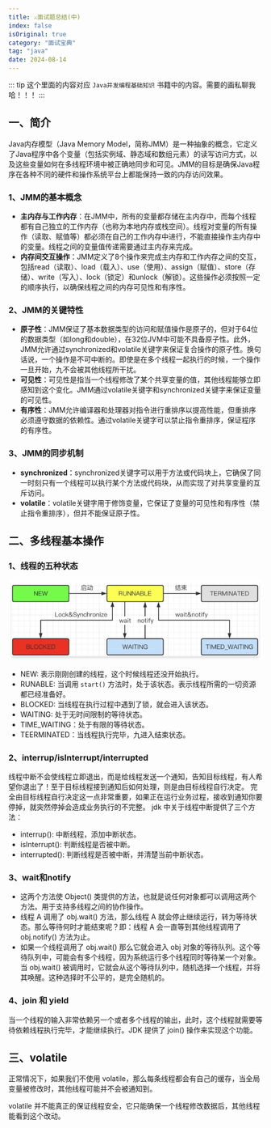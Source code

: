 ```yaml
---
title: ⚔面试题总结(中)
index: false
isOriginal: true
category: "面试宝典"
tag: "java"
date: 2024-08-14
---
```


::: tip
这个里面的内容对应 `Java并发编程基础知识` 书籍中的内容。需要的画私聊我哈！！！
:::

## 一、简介
Java内存模型（Java Memory Model，简称JMM）是一种抽象的概念，它定义了Java程序中各个变量（包括实例域、静态域和数组元素）的读写访问方式，以及这些变量如何在多线程环境中被正确地同步和可见。JMM的目标是确保Java程序在各种不同的硬件和操作系统平台上都能保持一致的内存访问效果。

### 1、JMM的基本概念

* **主内存与工作内存**：在JMM中，所有的变量都存储在主内存中，而每个线程都有自己独立的工作内存（也称为本地内存或栈空间）。线程对变量的所有操作（读取、赋值等）都必须在自己的工作内存中进行，不能直接操作主内存中的变量。线程之间的变量值传递需要通过主内存来完成。
* **内存间交互操作**：JMM定义了8个操作来完成主内存和工作内存之间的交互，包括read（读取）、load（载入）、use（使用）、assign（赋值）、store（存储）、write（写入）、lock（锁定）和unlock（解锁）。这些操作必须按照一定的顺序执行，以确保线程之间的内存可见性和有序性。

### 2、JMM的关键特性

* **原子性**：JMM保证了基本数据类型的访问和赋值操作是原子的，但对于64位的数据类型（如long和double），在32位JVM中可能不具备原子性。此外，JMM允许通过synchronized和volatile关键字来保证复合操作的原子性。换句话说，一个操作是不可中断的。即使是在多个线程一起执行的时候，一个操作一旦开始，九不会被其他线程所干扰。
* **可见性**：可见性是指当一个线程修改了某个共享变量的值，其他线程能够立即感知到这个变化。JMM通过volatile关键字和synchronized关键字来保证变量的可见性。
* **有序性**：JMM允许编译器和处理器对指令进行重排序以提高性能，但重排序必须遵守数据的依赖性。通过volatile关键字可以禁止指令重排序，保证程序的有序性。

### 3、JMM的同步机制

* **synchronized**：synchronized关键字可以用于方法或代码块上，它确保了同一时刻只有一个线程可以执行某个方法或代码块，从而实现了对共享变量的互斥访问。
* **volatile**：volatile关键字用于修饰变量，它保证了变量的可见性和有序性（禁止指令重排序），但并不能保证原子性。

## 二、多线程基本操作

### 1、线程的五种状态
![线程的状态流转](./thread-status.png)

- NEW: 表示刚刚创建的线程，这个时候线程还没开始执行。
- RUNABLE: 当调用 `start()` 方法时，处于该状态。表示线程所需的一切资源都已经准备好。
- BLOCKED: 当线程在执行过程中遇到了锁，就会进入该状态。
- WAITING: 处于无时间限制的等待状态。
- TIME_WAITING：处于有限的等待状态。
- TEERMINATED：当线程执行完毕，九进入结束状态。

### 2、interrup/isInterrupt/interrupted

线程中断不会使线程立即退出，而是给线程发送一个通知，告知目标线程，有人希望你退出了！至于目标线程接到通知后如何处理，则是由目标线程自行决定。
完全由目标线程自行决定这一点非常重要，如果正在运行业务过程，接收到通知你要停掉，就突然停掉会造成业务执行的不完整。
jdk 中关于线程中断提供了三个方法：
- interrup(): 中断线程，添加中断状态。
- isInterrupt(): 判断线程是否被中断。
- interrupted(): 判断线程是否被中断，并清楚当前中断状态。

### 3、wait和notify

- 这两个方法使 Object() 类提供的方法，也就是说任何对象都可以调用这两个方法。用于支持多线程之间的协作操作。
- 线程 A 调用了 obj.wait() 方法，那么线程 A 就会停止继续运行，转为等待状态。那么等待何时才能结束呢？即：线程 A 会一直等到其他线程调用了 obj.notify() 方法为止。
- 如果一个线程调用了 obj.wait() 那么它就会进入 obj 对象的等待队列。这个等待队列中，可能会有多个线程，因为系统运行多个线程同时等待某一个对象。当 obj.wait() 被调用时，它就会从这个等待队列中，随机选择一个线程，并将其唤醒。这种选择时不公平的，是完全随机的。

### 4、join 和 yield

当一个线程的输入非常依赖另一个或者多个线程的输出，此时，这个线程就需要等待依赖线程执行完毕，才能继续执行。JDK 提供了 join() 操作来实现这个功能。

## 三、volatile

正常情况下，如果我们不使用 volatile，那么每条线程都会有自己的缓存，当全局变量被修改时，其他线程可能并不会被通知到。

volatile 并不能真正的保证线程安全，它只能确保一个线程修改数据后，其他线程能看到这个改动。